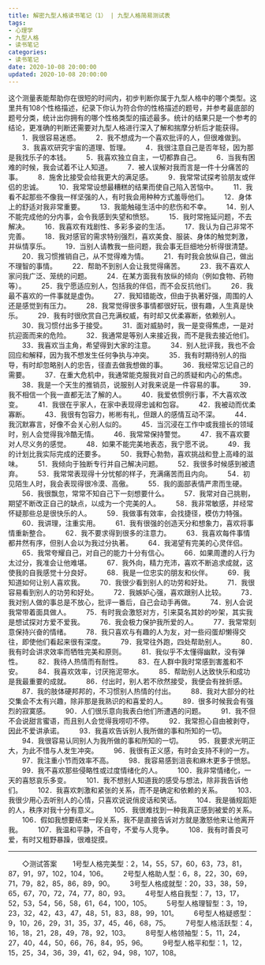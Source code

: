 ```yaml
---
title: 解密九型人格读书笔记（1） | 九型人格简易测试表
tags:
- 心理学
- 九型人格
- 读书笔记
categories:
- 读书笔记
date: 2020-10-08 20:00:00
updated: 2020-10-08 20:00:00
---
```


这个测量表能帮助你在很短的时间内，初步判断你属于九型人格中的哪个类型。这里共有108个性格描述，纪录下你认为符合你的性格描述的题号，并参考最底部的题号分类，统计出你拥有的哪个性格类型的描述最多。统计的结果只是一个参考的结论，更准确的判断还需要对九型人格进行深入了解和揣摩分析后才能获得。
　　1．我很容易迷惑。
　　2．我不想成为一个喜欢批评的人，但很难做到。
　　3．我喜欢研究宇宙的道理、哲理。
　　4．我很注意自己是否年轻，因为那是我找乐子的本钱。
　　5．我喜欢独立自主，一切都靠自己。<!-- more -->
　　6．当我有困难的时候，我会试着不让人知道。
　　7．被人误解对我而言是一件十分痛苦的事。
　　8．施舍比接受会给我更大的满足感。
　　9．我常常试探考验朋友或伴侣的忠诚。
　　10．我常常设想最糟糕的结果而使自己陷入苦恼中。
　　11．我看不起那些不像我一样坚强的人，有时我会用种种方式羞辱他们。
　　12．身体上的舒适对我非常重要。
　　13．我能触碰生活中的悲伤和不幸。
　　14．别人不能完成他的分内事，会令我感到失望和愤怒。
　　15．我时常拖延问题，不去解决。
　　16．我喜欢有戏剧性、多彩多姿的生活。
　　17．我认为自己非常不完善。
　　18．我对感官的需求特别强烈，喜欢美食、服装、身体的触觉刺激，并纵情享乐。
　　19．当别人请教我一些问题，我会事无巨细地分析得很清楚。
　　20．我习惯推销自己，从不觉得难为情。
　　21．有时我会放纵自己，做出不理智的事情。
　　22．帮助不到别人会让我觉得痛苦。
　　23．我不喜欢人家问我广泛、笼统的问题。
　　24．在某方面我有放纵的倾向（例如食物、药物等）。
　　25．我宁愿适应别人，包括我的伴侣，而不会反抗他们。
　　26．我最不喜欢的一件事就是虚伪。
　　27．我知错能改，但由于执著好强，周围的人还是感觉到有压力。
　　28．我常觉得很多事情都很好玩，很有趣，人生真是快乐。
　　29．我有时很欣赏自己充满权威，有时却又优柔寡断，依赖别人。
　　30．我习惯付出多于接受。
　　31．面对威胁时，我一是变得焦虑，一是对抗迎面而来的危险。
　　32．我通常是等别人来接近我，而不是我去接近他们。
　　33．我喜欢当主角，希望得到大家的注意。
　　34．别人批评我，我也不会回应和解释，因为我不想发生任何争执与冲突。
　　35．我有时期待别人的指导，有时却忽略别人的忠告，径直去做我想做的事。
　　36．我经常忘记自己的需要。
　　37．在重大危机中，我通常能克服我对自己的质疑和内心的焦虑。
　　38．我是一个天生的推销员，说服别人对我来说是一件容易的事。
　　39．我不相信一个我一直都无法了解的人。
　　40．我爱依惯例行事，不大喜欢改变。
　　41．我很在乎家人，在家中表现得忠诚和包容。
　　42．我被动而优柔寡断。
　　43．我很有包容力，彬彬有礼，但跟人的感情互动不深。
　　44．我沉默寡言，好像不会关心别人似的。
　　45．当沉浸在工作中或我擅长的领域时，别人会觉得我冷酷无情。
　　46．我常常保持警觉。
　　47．我不喜欢要对人尽义务的感觉。
　　48．如果不能完美地表态，我宁愿不说。
　　49．我的计划比我实际完成的还要多。
　　50．我野心勃勃，喜欢挑战和登上高峰的滋味。
　　51．我倾向于独断专行并自己解决问题。
　　52．我很多时候感到被遗弃。
　　53．我常常表现得十分忧郁的样子，充满痛苦而且内向。
　　54．初见陌生人时，我会表现得很冷漠、高傲。
　　55．我的面部表情严肃而生硬。
　　56．我很飘忽，常常不知自己下一刻想要什么。
　　57．我常对自己挑剔，期望不断改正自己的缺点，以成为一个完美的人。
　　58．我非常敏感，并经常怀疑那些总是很快乐的人。
　　59．我做事有效率，会找捷径，模仿力特强。
　　60．我讲理，注重实用。
　　61．我有很强的创造天分和想象力，喜欢将事情重新整合。
　　62．我不要求得到很多的注意力。
　　63．我喜欢每件事情都井然有序，但别人会以为我过分执著。
　　64．我渴望有完美的心灵伴侣。
　　65．我常夸耀自己，对自己的能力十分有信心。
　　66．如果周遭的人行为太过分，我准会让他难堪。
　　67．我外向，精力充沛，喜欢不断追求成就，这使我的自我感觉十分良好。
　　68．我是一位忠实的朋友和伙伴。
　　69．我知道如何让别人喜欢我。
　　70．我很少看到别人的功劳和好处。
　　71．我很容易看到别人的功劳和好处。
　　72．我嫉妒心强，喜欢跟别人比较。
　　73．我对别人做的事总是不放心，批评一番后，自己会动手再做。
　　74．别人会说我常带着面具做人。
　　75．有时我会激怒对方，引来莫名其妙的吵架，其实我是想试探对方爱不爱我。
　　76．我会极力保护我所爱的人。
　　77．我常常刻意保持兴奋的情绪。
　　78．我只喜欢与有趣的人为友，对一些闷蛋却懒得交往，即使他们看起来很有深度。
　　79．我常往外跑，四处帮助别人。
　　80．我有时会讲求效率而牺牲完美和原则。
　　81．我似乎不太懂得幽默，没有弹性。
　　82．我待人热情而有耐性。
　　83．在人群中我时常感到害羞和不安。
　　84．我喜欢效率，讨厌拖泥带水。
　　85．帮助别人达致快乐和成功是我最重要的成就。
　　86．付出时，别人若不欣然接受，我便会有挫折感。
　　87．我的肢体硬邦邦的，不习惯别人热情的付出。
　　88．我对大部分的社交集会不太有兴趣，除非那是我熟识的和喜爱的人。
　　89．很多时候我会有强烈的寂寞感。
　　90．人们很乐意向我表白他们所遭遇的问题。
　　91．我不但不会说甜言蜜语，而且别人会觉得我唠叨不停。
　　92．我常担心自由被剥夺，因此不爱讲承诺。
　　93．我喜欢告诉别人我所做的事和所知的一切。
　　94．我很容易认同别人为我所做的事和所知的一切。
　　95．我要求光明正大，为此不惜与人发生冲突。
　　96．我很有正义感，有时会支持不利的一方。
　　97．我注重小节而效率不高。
　　98．我容易感到沮丧和麻木更多于愤怒。
　　99．我不喜欢那些侵略性或过度情绪化的人。
　　100．我非常情绪化，一天的喜怒哀乐多变。
　　101．我不想别人知道我的感受与想法，除非我告诉他们。
　　102．我喜欢刺激和紧张的关系，而不是确定和依赖的关系。
　　103．我很少用心去听别人的心情，只喜欢说说俏皮话和笑话。
　　104．我是循规蹈矩的人，秩序对我十分有意义。
　　105．我很难找到一种我真正感到被爱的关系。
　　106．假如我想要结束一段关系，我不是直接告诉对方就是激怒他来让他离开我。
　　107．我温和平静，不自夸，不爱与人竞争。
　　108．我有时善良可爱，有时又粗野暴躁，很难捉摸。

--- 

　　◇测试答案
　　1号型人格完美型：2，14，55，57，60，63，73，81，87，91，97，102，104，106。
　　2号型人格助人型：6，8，22，30，69，71，79，82，85，86，89，90。
　　3号型人格成就型：20，33，38，59，65，67，70，72，74，77，80，93。
　　4号型人格自我型：7，13，17，52，53，54，56，58，61，64，100，105。
　　5号型人格理智型：3，19，23，32，42，43，47，48，51，83，88，99，101。
　　6号型人格疑惑型：9，10，26，29，31，35，37，45，46，68，75。
　　7号型人格活跃型：4，16，18，21，28，49，78，92，103。
　　8号型人格领袖型：5，11，24，27，40，44，50，66，76，84，95，96。
　　9号型人格平和型：1，12，15，25，34，36，39，41，62，94，98，107，108。